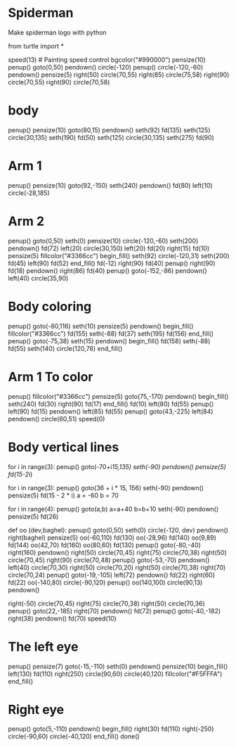 # Spiderman
Make spiderman logo with python


from turtle import *

speed(13) # Painting speed control
bgcolor("#990000")
pensize(10)
penup()
goto(0,50)
pendown()
circle(-120)
penup()
circle(-120,-60)
pendown()
pensize(5)
right(50)
circle(70,55)
right(85)
circle(75,58)
right(90)
circle(70,55)
right(90)
circle(70,58)

# body
penup()
pensize(10)
goto(80,15)
pendown()
seth(92)
fd(135)
seth(125)
circle(30,135)
seth(190)
fd(50)
seth(125)
circle(30,135)
seth(275)
fd(90)

# Arm 1
penup()
pensize(10)
goto(92,-150)
seth(240)
pendown()
fd(80)
left(10)
circle(-28,185)

# Arm 2
penup()
goto(0,50)
seth(0)
pensize(10)
circle(-120,-60)
seth(200)
pendown()
fd(72)
left(20)
circle(30,150)
left(20)
fd(20)
right(15)
fd(10)
pensize(5)
fillcolor("#3366cc")
begin_fill()
seth(92)
circle(-120,31)
seth(200)
fd(45)
left(90)
fd(52)
end_fill()
fd(-12)
right(90)
fd(40)
penup()
right(90)
fd(18)
pendown()
right(86)
fd(40)
penup()
goto(-152,-86)
pendown()
left(40)
circle(35,90)
# Body coloring
penup()
goto(-80,116)
seth(10)
pensize(5)
pendown()
begin_fill()
fillcolor("#3366cc")
fd(155)
seth(-88)
fd(37)
seth(195)
fd(156)
end_fill()
penup()
goto(-75,38)
seth(15)
pendown()
begin_fill()
fd(158)
seth(-88)
fd(55)
seth(140)
circle(120,78)
end_fill()
# Arm 1 To color
penup()
fillcolor("#3366cc")
pensize(5)
goto(75,-170)
pendown()
begin_fill()
seth(240)
fd(30)
right(90)
fd(17)
end_fill()
fd(10)
left(80)
fd(55)
penup()
left(90)
fd(15)
pendown()
left(85)
fd(55)
penup()
goto(43,-225)
left(84)
pendown()
circle(60,51)
speed(0)

# Body vertical lines
for i in range(3):
  penup()
  goto(-70+i*15,135)
  seth(-90)
  pendown()
  pensize(5)
  fd(15-2*i)

for i in range(3):
  penup()
  goto(36 + i * 15, 156)
  seth(-90)
  pendown()
  pensize(5)
  fd(15 - 2 * i)
  a = -60
  b = 70

for i in range(4):
  penup()
  goto(a,b)
  a=a+40
  b=b+10
  seth(-90)
  pendown()
  pensize(5)
  fd(26)

def oo (dev,baghel):
  penup()
  goto(0,50)
  seth(0)
  circle(-120, dev)
  pendown()
  right(baghel)
  pensize(5)
  oo(-60,110)
  fd(130)
  oo(-28,96)
  fd(140)
  oo(9,89)
  fd(144)
  oo(42,70)
  fd(160)
  oo(80,60)
  fd(130)
  penup()
  goto(-80,-40)
  right(160)
  pendown()
  right(50)
  circle(70,45)
  right(75)
  circle(70,38)
  right(50)
  circle(70,45)
  right(90)
  circle(70,48)
  penup()
  goto(-53,-70)
  pendown()
  left(40)
  circle(70,30)
  right(50)
  circle(70,20)
  right(50)
  circle(70,38)
  right(70)
  circle(70,24)
  penup()
  goto(-19,-105)
  left(72)
  pendown()
  fd(22)
  right(60)
  fd(22)
  oo(-140,80)
  circle(-90,120)
  penup()
  oo(140,100)
  circle(90,13)
  pendown()


right(-50)
circle(70,45)
right(75)
circle(70,38)
right(50)
circle(70,36)
penup()
goto(22,-185)
right(70)
pendown()
fd(72)
penup()
goto(-40,-182)
right(38)
pendown()
fd(70)
speed(10)
# The left eye
penup()
pensize(7)
goto(-15,-110)
seth(0)
pendown()
pensize(10)
begin_fill()
left(130)
fd(110)
right(250)
circle(90,60)
circle(40,120)
fillcolor("#F5FFFA")
end_fill()

# Right eye
penup()
goto(5,-110)
pendown()
begin_fill()
right(30)
fd(110)
right(-250)
circle(-90,60)
circle(-40,120)
end_fill()
done()
